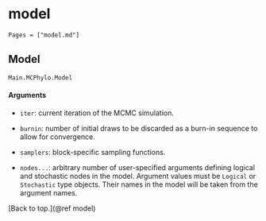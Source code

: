 # model
```@index
Pages = ["model.md"]
```

## Model

```@docs
Main.MCPhylo.Model
```

#### Arguments

* `iter`: current iteration of the MCMC simulation.

* `burnin`: number of initial draws to be discarded as a burn-in sequence to allow for convergence.

* `samplers`: block-specific sampling functions.

* `nodes...`: arbitrary number of user-specified arguments defining logical and stochastic nodes in the model. Argument values must be `Logical` or `Stochastic` type objects. Their names in the model will be taken from the argument names.


[Back to top.](@ref model)